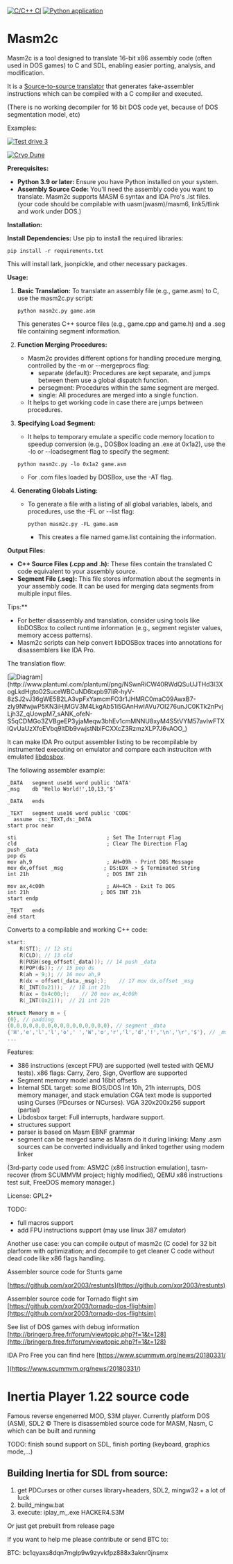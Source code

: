 [![C/C++
CI](https://github.com/xor2003/masm2c/actions/workflows/c-cpp.yml/badge.svg)](https://github.com/xor2003/masm2c/actions/workflows/c-cpp.yml)
[![Python
application](https://github.com/xor2003/masm2c/actions/workflows/python-app.yml/badge.svg)](https://github.com/xor2003/masm2c/actions/workflows/python-app.yml)

# Masm2c

Masm2c is a tool designed to translate 16-bit x86 assembly code (often used in DOS games) to C and SDL,
enabling easier porting, analysis, and modification.

It is a [Source-to-source translator](https://en.wikipedia.org/wiki/Source-to-source_compiler) that generates fake-assembler instructions which can be compiled with a C compiler and executed.

(There is no working decompiler for 16 bit DOS code yet, because of DOS segmentation model, etc)

Examples:

[![Test drive
3](http://img.youtube.com/vi/MzK9RVgeWGM/0.jpg)](http://www.youtube.com/watch?v=MzK9RVgeWGM)

[![Cryo
Dune](http://img.youtube.com/vi/f-HArAmtXTc/0.jpg)](http://www.youtube.com/watch?v=f-HArAmtXTc)

**Prerequisites:**
* **Python 3.9 or later:** Ensure you have Python installed on your system.
* **Assembly Source Code:** You'll need the assembly code you want to translate. Masm2c supports MASM 6 syntax and IDA Pro's .lst files. (your code should be compilable with uasm(jwasm)/masm6, link5/tlink and work under DOS.)

**Installation:**

**Install Dependencies:** Use pip to install the required libraries:

   ```
   pip install -r requirements.txt
   ```
   This will install lark, jsonpickle, and other necessary packages.

**Usage:**

1. **Basic Translation:** To translate an assembly file (e.g., game.asm) to C, use the masm2c.py script:

   ```
   python masm2c.py game.asm
   ```
   This generates C++ source files (e.g., game.cpp and game.h) and a .seg file containing segment information.

2. **Function Merging Procedures:**

      * Masm2c provides different options for handling procedure merging, controlled by the -m or --mergeprocs flag:
        * separate (default): Procedures are kept separate, and jumps between them use a global dispatch function.
        * persegment: Procedures within the same segment are merged.
        * single: All procedures are merged into a single function.
      * It helps to get working code in case there are jumps between procedures.

3. **Specifying Load Segment:**

     * It helps to temporary emulate a specific code memory location to speedup conversion (e.g., DOSBox loading an .exe at 0x1a2), use the -lo or --loadsegment flag to specify the segment:

     ```
     python masm2c.py -lo 0x1a2 game.asm
     ```
       
     * For .com files loaded by DOSBox, use the -AT flag.

4. **Generating Globals Listing:**

   * To generate a file with a listing of all global variables, labels, and procedures, use the -FL or --list flag:

     ```
     python masm2c.py -FL game.asm
     ```
     
     * This creates a file named game.list containing the information.

**Output Files:**

* **C++ Source Files (.cpp and .h):** These files contain the translated C code equivalent to your assembly source.
* **Segment File (.seg):** This file stores information about the segments in your assembly code. It can be used for merging data segments from multiple input files.

Tips:**

* For better disassembly and translation, consider using tools like libDOSBox to collect runtime information (e.g., segment register values, memory access patterns).
* Masm2c scripts can help convert libDOSBox traces into annotations for disassemblers like IDA Pro.


The translation flow:

[![Diagram](http://www.plantuml.com/plantuml/png/NSwnRiCW40RWdQSuUJTHd3I3XogLkdHgto02SuceWBCuND6txpb97IiR-hyV-8zSJ2vJ36gWE5B2LA3vpFxYamcmFO3r1JHMRC0maC09AwxB7-zly9NfwjwP5KN3iHjMGV3M4LkgAb51i5GAnHwIAVu7OI276unJC0KTk2nPvjLjh3Z_qUowpM7_sANK_ofeN-S5qCDMGo3ZVBgeEP3yjaMeqw3bhEv1cmMNNU8xyM4S5tVYM57avIwFTXlQvUaUzXfoEVbq9ltDb9vwjstNblFCXXcZ3RzmzXLP7J6vAOO_)](http://www.plantuml.com/plantuml/png/NSwnRiCW40RWdQSuUJTHd3I3XogLkdHgto02SuceWBCuND6txpb97IiR-hyV-8zSJ2vJ36gWE5B2LA3vpFxYamcmFO3r1JHMRC0maC09AwxB7-zly9NfwjwP5KN3iHjMGV3M4LkgAb51i5GAnHwIAVu7OI276unJC0KTk2nPvjLjh3Z_qUowpM7_sANK_ofeN-S5qCDMGo3ZVBgeEP3yjaMeqw3bhEv1cmMNNU8xyM4S5tVYM57avIwFTXlQvUaUzXfoEVbq9ltDb9vwjstNblFCXXcZ3RzmzXLP7J6vAOO_)

It can make IDA Pro output assembler listing to be recompilable by
instrumented executing on emulator and compare each instruciton with
emulated [libdosbox](https://github.com/xor2003/libdosbox).

The following assembler example:

```assembler
_DATA   segment use16 word public 'DATA'
_msg    db 'Hello World!',10,13,'$'

_DATA   ends

_TEXT   segment use16 word public 'CODE'
  assume  cs:_TEXT,ds:_DATA
start proc near

sti                             ; Set The Interrupt Flag
cld                             ; Clear The Direction Flag
push _data
pop ds
mov ah,9                        ; AH=09h - Print DOS Message
mov dx,offset _msg             ; DS:EDX -> $ Terminated String
int 21h                         ; DOS INT 21h

mov ax,4c00h                    ; AH=4Ch - Exit To DOS
int 21h                       ; DOS INT 21h
start endp

_TEXT   ends
end start
```
Converts to a compilable and working C++ code:

```cpp
start:
    R(STI); // 12 sti
    R(CLD); // 13 cld
    R(PUSH(seg_offset(_data))); // 14 push _data
    R(POP(ds)); // 15 pop ds
    R(ah = 9;); // 16 mov ah,9
    R(dx = offset(_data,_msg););    // 17 mov dx,offset _msg
    R(_INT(0x21));  // 18 int 21h
    R(ax = 0x4c00;);    // 20 mov ax,4c00h
    R(_INT(0x21));  // 21 int 21h

struct Memory m = {
{0}, // padding
{0,0,0,0,0,0,0,0,0,0,0,0,0,0,0,0}, // segment _data
{'H','e','l','l','o',' ','W','o','r','l','d','!','\n','\r','$'}, // _msg
...
```
Features:

- 386 instructions (except FPU) are supported (well tested with QEMU
  tests). x86 flags: Carry, Zero, Sign, Overflow are supported
- Segment memory model and 16bit offsets
- Internal SDL target: some BIOS/DOS Int 10h, 21h interrupts, DOS
  memory manager, and stack emulation CGA text mode is supported using
  Curses (PDcurses or NCurses). VGA 320x200x256 support (partial)
- Libdosbox target: Full interrupts, hardware support.
- structures support
- parser is based on Masm EBNF grammar
- segment can be merged same as Masm do it during linking: Many .asm
  sources can be converted individually and linked together using
  modern linker

(3rd-party code used from: ASM2C (x86 instruction emulation),
tasm-recover (from SCUMMVM project; highly modified), QEMU x86
instructions test suit, FreeDOS memory manager.)

License: GPL2+

TODO:

- full macros support
- add FPU instructions support (may use linux 387 emulator)

Another use case: you can compile output of masm2c (C code) for 32 bit plarform
with optimization; and decompile to get cleaner C code without dead code
like x86 flags handling.



Assembler source code for Stunts game

[https://github.com/xor2003/restunts](https://github.com/xor2003/restunts)

Assembler source code for Tornado flight sim
[https://github.com/xor2003/tornado-dos-flightsim](https://github.com/xor2003/tornado-dos-flightsim)



See list of DOS games with debug information
[http://bringerp.free.fr/forum/viewtopic.php?f=1&t=128](http://bringerp.free.fr/forum/viewtopic.php?f=1&t=128)


IDA Pro Free you can find here [https://www.scummvm.org/news/20180331/

](https://www.scummvm.org/news/20180331/)

# Inertia Player 1.22 source code

Famous reverse engenerred MOD, S3M player. Currently platform DOS (ASM),
SDL2 © There is disassembled source code for MASM, Nasm, C which can be
built and running

TODO: finish sound support on SDL, finish porting (keyboard, graphics
mode,...)

## Building Inertia for SDL from source:

1. get PDCurses or other curses library+headers, SDL2, mingw32 + a lot
   of luck
2. build_mingw.bat
3. execute: iplay_m\_.exe HACKER4.S3M

Or just get prebuilt from release page

If you want to help me please contribute or send BTC to:

BTC: bc1qyaxs8dqn7mglp9w9zyvkfpz888x3aknr0jnsmx
